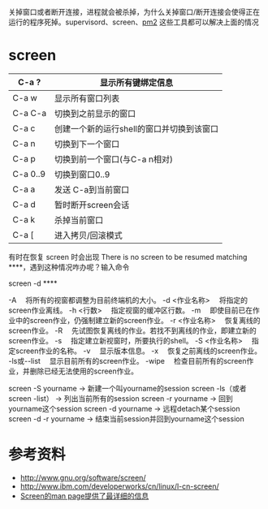 

关掉窗口或者断开连接，进程就会被杀掉，为什么关掉窗口/断开连接会使得正在运行的程序死掉。supervisord、screen、[pm2](https://github.com/Unitech/pm2) 这些工具都可以解决上面的情况

# screen

| C-a ?    | 显示所有键绑定信息 |
| ----- | ----- |
| C-a w    | 显示所有窗口列表 |
| C-a C-a  | 切换到之前显示的窗口 |
| C-a c    | 创建一个新的运行shell的窗口并切换到该窗口 |
| C-a n    | 切换到下一个窗口 |
| C-a p    | 切换到前一个窗口(与C-a n相对) |
| C-a 0..9 |  切换到窗口0..9 |
| C-a a  | 发送 C-a到当前窗口 |
| C-a d  | 暂时断开screen会话 |
| C-a k  | 杀掉当前窗口 |
| C-a [  | 进入拷贝/回滚模式 |

有时在恢复 screen 时会出现 There is no screen to be resumed matching ****，遇到这种情况咋办呢？输入命令

screen -d ****

-A 　将所有的视窗都调整为目前终端机的大小。
-d <作业名称> 　将指定的screen作业离线。
-h <行数> 　指定视窗的缓冲区行数。
-m 　即使目前已在作业中的screen作业，仍强制建立新的screen作业。
-r <作业名称> 　恢复离线的screen作业。
-R 　先试图恢复离线的作业。若找不到离线的作业，即建立新的screen作业。
-s 　指定建立新视窗时，所要执行的shell。
-S <作业名称> 　指定screen作业的名称。
-v 　显示版本信息。
-x 　恢复之前离线的screen作业。
-ls或--list 　显示目前所有的screen作业。
-wipe 　检查目前所有的screen作业，并删除已经无法使用的screen作业。


screen -S yourname -> 新建一个叫yourname的session
screen -ls（或者screen -list） -> 列出当前所有的session
screen -r yourname -> 回到yourname这个session
screen -d yourname -> 远程detach某个session
screen -d -r yourname -> 结束当前session并回到yourname这个session


# 参考资料

- http://www.gnu.org/software/screen/
- http://www.ibm.com/developerworks/cn/linux/l-cn-screen/
- [Screen的man page提供了最详细的信息](http://www.slac.stanford.edu/comp/unix/package/epics/extensions/iocConsole/screen.1.html)

